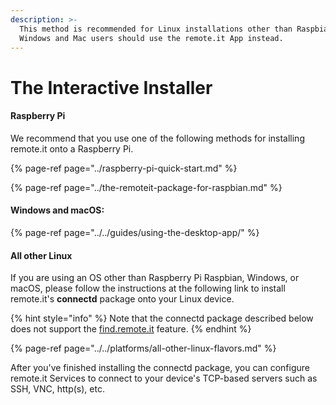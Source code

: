 ```yaml
---
description: >-
  This method is recommended for Linux installations other than Raspbian. 
  Windows and Mac users should use the remote.it App instead.
---
```


# The Interactive Installer

#### Raspberry Pi

We recommend that you use one of the following methods for installing remote.it onto a Raspberry Pi.

{% page-ref page="../raspberry-pi-quick-start.md" %}

{% page-ref page="../the-remoteit-package-for-raspbian.md" %}

#### Windows and macOS:

{% page-ref page="../../guides/using-the-desktop-app/" %}

#### All other Linux

If you are using an OS other than Raspberry Pi Raspbian, Windows, or macOS, please follow the instructions at the following link to install remote.it's **connectd** package onto your Linux device.  

{% hint style="info" %}
Note that the connectd package described below does not support the [find.remote.it](../find.remote.it/) feature.
{% endhint %}

{% page-ref page="../../platforms/all-other-linux-flavors.md" %}

After you've finished installing the connectd package, you can configure remote.it Services to connect to your device's TCP-based servers such as SSH, VNC, http\(s\), etc.


